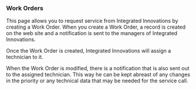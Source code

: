 ### Work Orders

This page allows you to request service from Integrated Innovations by creating a Work Order. When you create a Work Order, a record is created on the web site and a notification is sent to the managers of Integrated Innovations. 

Once the Work Order is created, Integrated Innovations will assign a technician to it.

When the Work Order is modified, there is a notification that is also sent out to the assigned technician. This way he can be kept abreast of any changes in the priority or any technical data that may be needed for the service call.


